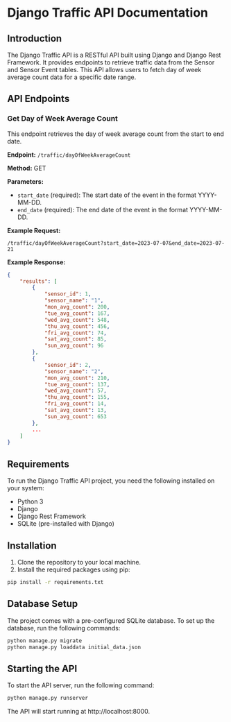# Django Traffic API Documentation

## Introduction

The Django Traffic API is a RESTful API built using Django and Django Rest Framework. It provides endpoints to retrieve traffic data from the Sensor and Sensor Event tables. This API allows users to fetch day of week average count data for a specific date range.

## API Endpoints

### Get Day of Week Average Count

This endpoint retrieves the day of week average count from the start to end date.

**Endpoint:** `/traffic/dayOfWeekAverageCount`

**Method:** GET

**Parameters:**
- `start_date` (required): The start date of the event in the format YYYY-MM-DD.
- `end_date` (required): The end date of the event in the format YYYY-MM-DD.

**Example Request:**
```
/traffic/dayOfWeekAverageCount?start_date=2023-07-07&end_date=2023-07-21
```

**Example Response:**
```json
{
    "results": [
        {
            "sensor_id": 1,
            "sensor_name": "1",
            "mon_avg_count": 200,
            "tue_avg_count": 167,
            "wed_avg_count": 548,
            "thu_avg_count": 456,
            "fri_avg_count": 74,
            "sat_avg_count": 85,
            "sun_avg_count": 96
        },
        {
            "sensor_id": 2,
            "sensor_name": "2",
            "mon_avg_count": 210,
            "tue_avg_count": 137,
            "wed_avg_count": 57,
            "thu_avg_count": 155,
            "fri_avg_count": 14,
            "sat_avg_count": 13,
            "sun_avg_count": 653
        },
        ...
    ]
}
```

## Requirements

To run the Django Traffic API project, you need the following installed on your system:

- Python 3
- Django
- Django Rest Framework
- SQLite (pre-installed with Django)

## Installation

1. Clone the repository to your local machine.
2. Install the required packages using pip:

```bash
pip install -r requirements.txt
```

## Database Setup

The project comes with a pre-configured SQLite database. To set up the database, run the following commands:

```bash
python manage.py migrate
python manage.py loaddata initial_data.json
```

## Starting the API

To start the API server, run the following command:

```bash
python manage.py runserver
```

The API will start running at http://localhost:8000.